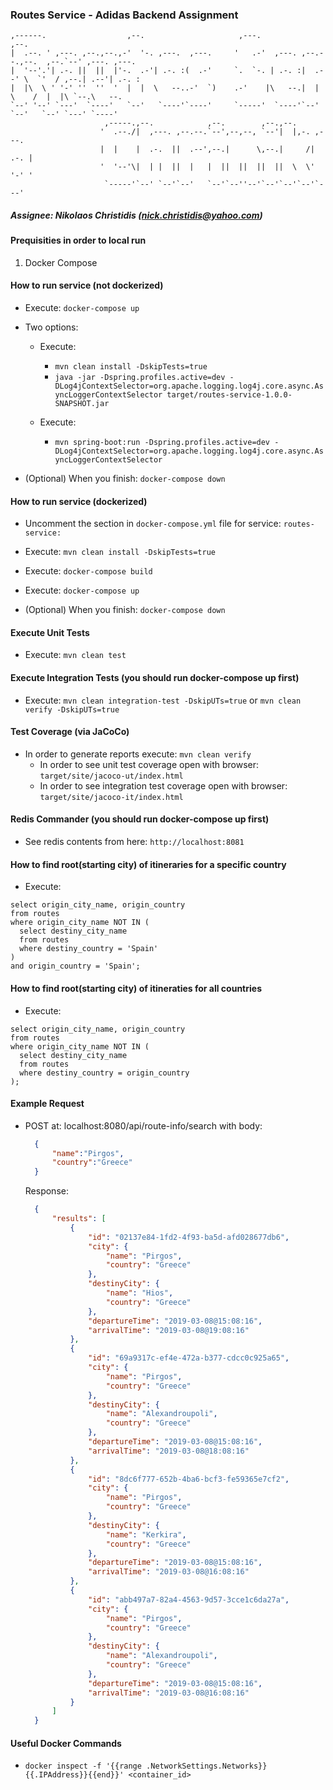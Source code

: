 ### Routes Service - Adidas Backend Assignment


```
,------.                  ,--.                     ,---.                          ,--.
|  .--. ' ,---. ,--.,--.,-'  '-. ,---.  ,---.     '   .-'  ,---. ,--.--.,--.  ,--.`--' ,---. ,---.
|  '--'.'| .-. ||  ||  |'-.  .-'| .-. :(  .-'     `.  `-. | .-. :|  .--' \  `'  / ,--.| .--'| .-. :
|  |\  \ ' '-' ''  ''  '  |  |  \   --..-'  `)    .-'    |\   --.|  |     \    /  |  |\ `--.\   --.
`--' '--' `---'  `----'   `--'   `----'`----'     `-----'  `----'`--'      `--'   `--' `---' `----'
                     ,-----.,--.            ,--.        ,--.,--.
                    '  .--./|  ,---. ,--.--.`--',--,--, `--'|  |,-. ,---.
                    |  |    |  .-.  ||  .--',--.|      \,--.|     /| .-. |
                    '  '--'\|  | |  ||  |   |  ||  ||  ||  ||  \  \' '-' '
                     `-----'`--' `--'`--'   `--'`--''--'`--'`--'`--'`---'                  
```

##### Assignee: Nikolaos Christidis (nick.christidis@yahoo.com)


#### Prequisities in order to local run
1) Docker Compose


#### How to run service (not dockerized)
* Execute: `docker-compose up`

* Two options:
    * Execute: 
        * `mvn clean install -DskipTests=true`
        * `java -jar -Dspring.profiles.active=dev -DLog4jContextSelector=org.apache.logging.log4j.core.async.AsyncLoggerContextSelector target/routes-service-1.0.0-SNAPSHOT.jar`
                
    * Execute:
        * `mvn spring-boot:run -Dspring.profiles.active=dev -DLog4jContextSelector=org.apache.logging.log4j.core.async.AsyncLoggerContextSelector`

* (Optional) When you finish: `docker-compose down`


#### How to run service (dockerized)
* Uncomment the section in `docker-compose.yml` file for service: `routes-service:`

* Execute: `mvn clean install -DskipTests=true`

* Execute: `docker-compose build`

* Execute: `docker-compose up`

* (Optional) When you finish: `docker-compose down`


#### Execute Unit Tests
* Execute: `mvn clean test`


#### Execute Integration Tests (you should run docker-compose up first)
* Execute: `mvn clean integration-test -DskipUTs=true` or `mvn clean verify -DskipUTs=true`


#### Test Coverage (via JaCoCo)
* In order to generate reports execute: `mvn clean verify`
    * In order to see unit test coverage open with browser: `target/site/jacoco-ut/index.html`
    * In order to see integration test coverage open with browser: `target/site/jacoco-it/index.html`


#### Redis Commander (you should run docker-compose up first)
* See redis contents from here: `http://localhost:8081`


#### How to find root(starting city) of itineraries for a specific country
* Execute:

```mysql
select origin_city_name, origin_country
from routes
where origin_city_name NOT IN (
  select destiny_city_name
  from routes
  where destiny_country = 'Spain'
)
and origin_country = 'Spain';
```


#### How to find root(starting city) of itineraties for all countries
* Execute:
```mysql
select origin_city_name, origin_country
from routes
where origin_city_name NOT IN (
  select destiny_city_name
  from routes
  where destiny_country = origin_country
);
```


#### Example Request

* POST at: localhost:8080/api/route-info/search
  with body:
  
  ```json
    {
        "name":"Pirgos",
        "country":"Greece"
    }

  ```
  
  Response:
  ```json
    {
        "results": [
            {
                "id": "02137e84-1fd2-4f93-ba5d-afd028677db6",
                "city": {
                    "name": "Pirgos",
                    "country": "Greece"
                },
                "destinyCity": {
                    "name": "Hios",
                    "country": "Greece"
                },
                "departureTime": "2019-03-08@15:08:16",
                "arrivalTime": "2019-03-08@19:08:16"
            },
            {
                "id": "69a9317c-ef4e-472a-b377-cdcc0c925a65",
                "city": {
                    "name": "Pirgos",
                    "country": "Greece"
                },
                "destinyCity": {
                    "name": "Alexandroupoli",
                    "country": "Greece"
                },
                "departureTime": "2019-03-08@15:08:16",
                "arrivalTime": "2019-03-08@18:08:16"
            },
            {
                "id": "8dc6f777-652b-4ba6-bcf3-fe59365e7cf2",
                "city": {
                    "name": "Pirgos",
                    "country": "Greece"
                },
                "destinyCity": {
                    "name": "Kerkira",
                    "country": "Greece"
                },
                "departureTime": "2019-03-08@15:08:16",
                "arrivalTime": "2019-03-08@16:08:16"
            },
            {
                "id": "abb497a7-82a4-4563-9d57-3cce1c6da27a",
                "city": {
                    "name": "Pirgos",
                    "country": "Greece"
                },
                "destinyCity": {
                    "name": "Alexandroupoli",
                    "country": "Greece"
                },
                "departureTime": "2019-03-08@15:08:16",
                "arrivalTime": "2019-03-08@16:08:16"
            }
        ]
    }
  ```




#### Useful Docker Commands

* `docker inspect -f '{{range .NetworkSettings.Networks}}{{.IPAddress}}{{end}}' <container_id>`
